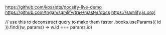 https://github.com/kossidts/docsify-live-demo
https://github.com/tngan/samlify/tree/master/docs
https://samlify.js.org/

// use this to deconstruct query to make them faster
.books.useParams({ id }).find((w, params) => w.id === params.id)